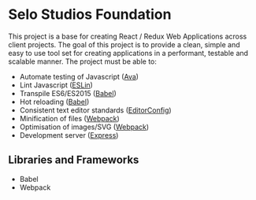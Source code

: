 # Selo Studios Foundation

This project is a base for creating React / Redux Web Applications across client projects. The goal of this project is to provide a clean, simple and easy to use tool set for creating applications in a performant, testable and scalable manner. The project must be able to:

* Automate testing of Javascript ([Ava](https://github.com/avajs/ava))
* Lint Javascript ([ESLin](https://eslint.org/))
* Transpile ES6/ES2015 ([Babel](https://babeljs.io))
* Hot reloading ([Babel](https://babeljs.io))
* Consistent text editor standards ([EditorConfig](http://editorconfig.org/))
* Minification of files ([Webpack](https://webpack.github.io/))
* Optimisation of images/SVG ([Webpack](https://webpack.github.io/))
* Development server ([Express](https://expressjs.com/))

## Libraries and Frameworks
* Babel
* Webpack
